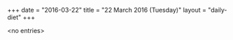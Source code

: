 +++
date = "2016-03-22"
title = "22 March 2016 (Tuesday)"
layout = "daily-diet"
+++

<p>&lt;no entries&gt;</p>